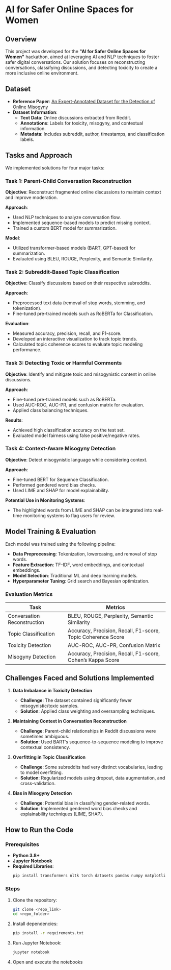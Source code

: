 # AI for Safer Online Spaces for Women

## Overview
This project was developed for the **"AI for Safer Online Spaces for Women"** hackathon, aimed at leveraging AI and NLP techniques to foster safer digital conversations. Our solution focuses on reconstructing conversations, classifying discussions, and detecting toxicity to create a more inclusive online environment.

## Dataset
- **Reference Paper**: [An Expert-Annotated Dataset for the Detection of Online Misogyny](https://github.com/ellamguest/online-misogyny-eacl2021)
- **Dataset Information**:
  - **Text Data**: Online discussions extracted from Reddit.
  - **Annotations**: Labels for toxicity, misogyny, and contextual information.
  - **Metadata**: Includes subreddit, author, timestamps, and classification labels.

## Tasks and Approach
We implemented solutions for four major tasks:

### Task 1: Parent-Child Conversation Reconstruction
**Objective**: Reconstruct fragmented online discussions to maintain context and improve moderation.

**Approach**:
- Used NLP techniques to analyze conversation flow.
- Implemented sequence-based models to predict missing context.
- Trained a custom BERT model for summarization.

**Model**:
- Utilized transformer-based models (BART, GPT-based) for summarization.
- Evaluated using BLEU, ROUGE, Perplexity, and Semantic Similarity.

### Task 2: Subreddit-Based Topic Classification
**Objective**: Classify discussions based on their respective subreddits.

**Approach**:
- Preprocessed text data (removal of stop words, stemming, and tokenization).
- Fine-tuned pre-trained models such as RoBERTa for Classification.

**Evaluation**:
- Measured accuracy, precision, recall, and F1-score.
- Developed an interactive visualization to track topic trends.
- Calculated topic coherence scores to evaluate topic modeling performance.

### Task 3: Detecting Toxic or Harmful Comments
**Objective**: Identify and mitigate toxic and misogynistic content in online discussions.

**Approach**:
- Fine-tuned pre-trained models such as RoBERTa.
- Used AUC-ROC, AUC-PR, and confusion matrix for evaluation.
- Applied class balancing techniques.

**Results**:
- Achieved high classification accuracy on the test set.
- Evaluated model fairness using false positive/negative rates.

### Task 4: Context-Aware Misogyny Detection
**Objective**: Detect misogynistic language while considering context.

**Approach**:
- Fine-tuned BERT for Sequence Classification.
- Performed gendered word bias checks.
- Used LIME and SHAP for model explainability.


**Potential Use in Monitoring Systems**:
- The highlighted words from LIME and SHAP can be integrated into real-time monitoring systems to flag users for review.

## Model Training & Evaluation
Each model was trained using the following pipeline:

- **Data Preprocessing**: Tokenization, lowercasing, and removal of stop words.
- **Feature Extraction**: TF-IDF, word embeddings, and contextual embeddings.
- **Model Selection**: Traditional ML and deep learning models.
- **Hyperparameter Tuning**: Grid search and Bayesian optimization.

### Evaluation Metrics
| Task | Metrics |
|------|---------|
| Conversation Reconstruction | BLEU, ROUGE, Perplexity, Semantic Similarity |
| Topic Classification | Accuracy, Precision, Recall, F1-score, Topic Coherence Score |
| Toxicity Detection | AUC-ROC, AUC-PR, Confusion Matrix |
| Misogyny Detection | Accuracy, Precision, Recall, F1-score, Cohen’s Kappa Score |

## Challenges Faced and Solutions Implemented
1. **Data Imbalance in Toxicity Detection**
   - **Challenge**: The dataset contained significantly fewer misogynistic/toxic samples.
   - **Solution**: Applied class weighting and oversampling techniques.

2. **Maintaining Context in Conversation Reconstruction**
   - **Challenge**: Parent-child relationships in Reddit discussions were sometimes ambiguous.
   - **Solution**: Used BART’s sequence-to-sequence modeling to improve contextual consistency.

3. **Overfitting in Topic Classification**
   - **Challenge**: Some subreddits had very distinct vocabularies, leading to model overfitting.
   - **Solution**: Regularized models using dropout, data augmentation, and cross-validation.

4. **Bias in Misogyny Detection**
   - **Challenge**: Potential bias in classifying gender-related words.
   - **Solution**: Implemented gendered word bias checks and explainability techniques (LIME, SHAP).

## How to Run the Code
### Prerequisites
- **Python 3.8+**
- **Jupyter Notebook**
- **Required Libraries**:
  ```sh
  pip install transformers nltk torch datasets pandas numpy matplotlib seaborn scikit-learn gensim plotly wordcloud shap lime tqdm
  ```

### Steps
1. Clone the repository:
   ```sh
   git clone <repo_link>
   cd <repo_folder>
   ```
2. Install dependencies:
   ```sh
   pip install -r requirements.txt
   ```
3. Run Jupyter Notebook:
   ```sh
   jupyter notebook
   ```
4. Open and execute the notebooks

